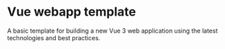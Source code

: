 # Vue webapp template

A basic template for building a new Vue 3 web application 
using the latest technologies and best practices.

